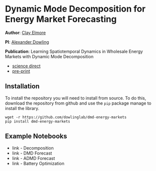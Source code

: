# Dynamic Mode Decomposition for Energy Market Forecasting

**Author**: [Clay Elmore](https://github.com/celmore25)

**PI**: [Alexander Dowling](https://dowlinglab.nd.edu/)

**Publication**: Learning Spatiotemporal Dynamics in Wholesale Energy Markets with Dynamic Mode Decomposition
* [science direct](https://www.sciencedirect.com/science/article/abs/pii/S0360544221012615)
* [pre-print](https://engrxiv.org/wdg23/)

## Installation

To install the repository you will need to install from source. To do this, download the repository from github and use the `pip` package manage to install the library.

```
wget -r https://github.com/dowlinglab/dmd-energy-markets
pip install dmd-energy-markets
```

## Example Notebooks

* link - Decomposition
* link - DMD Forecast
* link - ADMD Forecast
* link - Battery Optimization
